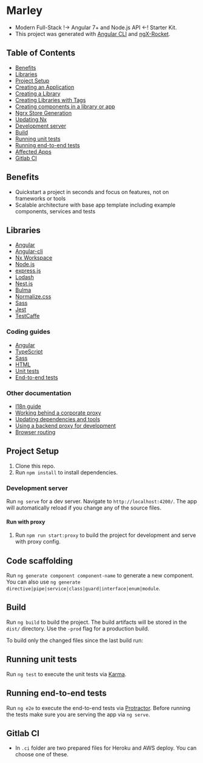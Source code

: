 # Marley

- Modern Full-Stack !-> Angular 7+ and Node.js API <-! Starter Kit.
- This project was generated with [Angular CLI](https://github.com/angular/angular-cli) and [ngX-Rocket](https://github.com/ngx-rocket/starter-kit).

## Table of Contents

- [Benefits](#benefits)
- [Libraries](#libraries)
- [Project Setup](#project-setup)
- [Creating an Application](#creating-an-application)
- [Creating a Library](#creating-a-library)
- [Creating Libraries with Tags](#creating-libraries-with-tags)
- [Creating components in a library or app](#creating-components)
- [Ngrx Store Generation](#ngrx-store-generation)
- [Updating Nx](#updating-nx)
- [Development server](#development-server)
- [Build](#build)
- [Running unit tests](#running-unit-tests)
- [Running end-to-end tests](#running-end-to-end-tests)
- [Affected Apps](#affected-apps)
- [Gitlab CI](#gitlab-ci)

## Benefits

- Quickstart a project in seconds and focus on features, not on frameworks or tools
- Scalable architecture with base app template including example components, services and tests

## Libraries

- [Angular](https://angular.io/)
- [Angular-cli](https://github.com/angular/angular-cli)
- [Nx Workspace](https://nrwl.io/nx)
- [Node.js](https://nodejs.org/en/)
- [express.js](https://expressjs.com/)
- [Lodash](https://lodash.com)
- [Nest.js](https://nestjs.com/)
- [Bulma](http://bulma.io/)
- [Normalize.css](http://necolas.github.io/normalize.css/)
- [Sass](http://sass-lang.com/)
- [Jest](https://jestjs.io/)
- [TestCaffe](https://devexpress.github.io/testcafe/)

### Coding guides

- [Angular](docs/coding-guides/angular.md)
- [TypeScript](docs/coding-guides/typescript.md)
- [Sass](docs/coding-guides/sass.md)
- [HTML](docs/coding-guides/html.md)
- [Unit tests](docs/coding-guides/unit-tests.md)
- [End-to-end tests](docs/coding-guides/e2e-tests.md)

### Other documentation

- [I18n guide](docs/i18n.md)
- [Working behind a corporate proxy](docs/corporate-proxy.md)
- [Updating dependencies and tools](docs/updating.md)
- [Using a backend proxy for development](docs/backend-proxy.md)
- [Browser routing](docs/routing.md)

## Project Setup

1. Clone this repo.
2. Run `npm install` to install dependencies.

### Development server

Run `ng serve` for a dev server. Navigate to `http://localhost:4200/`. The app will automatically reload if you change any of the source files.

#### Run with proxy

1. Run `npm run start:proxy` to build the project for development and serve with proxy config.

## Code scaffolding

Run `ng generate component component-name` to generate a new component. You can also use `ng generate directive|pipe|service|class|guard|interface|enum|module`.

## Build

Run `ng build` to build the project. The build artifacts will be stored in the `dist/` directory. Use the `-prod` flag for a production build.

To build only the changed files since the last build run:

## Running unit tests

Run `ng test` to execute the unit tests via [Karma](https://karma-runner.github.io).

## Running end-to-end tests

Run `ng e2e` to execute the end-to-end tests via [Protractor](http://www.protractortest.org/).
Before running the tests make sure you are serving the app via `ng serve`.

## Gitlab CI

- In `.ci` folder are two prepared files for Heroku and AWS deploy. You can choose one of these.
